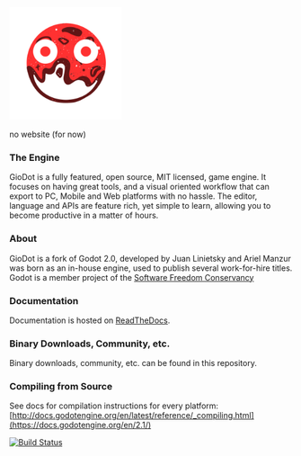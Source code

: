 <img src="logo.svg" width="200" alt="GioDot Engine logo">

no website (for now)

### The Engine

GioDot is a fully featured, open source, MIT licensed, game engine. It focuses on having great tools, and a visual oriented workflow that can export to PC, Mobile and Web platforms with no hassle.
The editor, language and APIs are feature rich, yet simple to learn, allowing you to become productive in a matter of hours.

### About

GioDot is a fork of Godot 2.0, developed by Juan Linietsky and Ariel Manzur was born as an in-house engine, used to publish several work-for-hire titles. Godot is a member project of the [Software Freedom Conservancy](https://sfconservancy.org)

### Documentation

Documentation is hosted on [ReadTheDocs](https://docs.godotengine.org/en/2.1/).

### Binary Downloads, Community, etc.

Binary downloads, community, etc. can be found in this repository.

### Compiling from Source

See docs for compilation instructions for every platform:
[http://docs.godotengine.org/en/latest/reference/_compiling.html](https://docs.godotengine.org/en/2.1/)

[![Build Status](https://travis-ci.org/godotengine/godot.svg?branch=master)](https://travis-ci.org/godotengine/godot)
